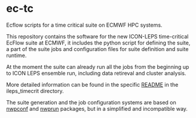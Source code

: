 # ec-tc
Ecflow scripts for a time critical suite on ECMWF HPC systems.

This repository contains the software for the new ICON-LEPS
time-critical EcFlow suite at ECMWF, it includes the python script for
defining the suite, a part of the suite jobs and configuration files
for suite definition and suite runtime.

At the moment the suite can already run all the jobs from the
beginning up to ICON LEPS ensemble run, including data retireval and
cluster analysis.

More detailed information can be found in the specific
[README](ecflow/ileps_timecrit/README.md) in the ileps_timecrit
directory.

The suite generation and the job configuration systems are based on
[nwpconf](https://github.com/ARPA-SIMC/nwpconf) and
[nwprun](https://github.com/ARPA-SIMC/nwprun) packages, but in a
simplified and incompatible way.